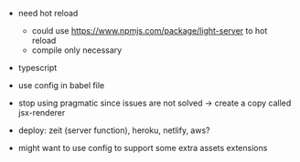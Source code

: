 - need hot reload
    + could use https://www.npmjs.com/package/light-server to hot reload
    + compile only necessary

- typescript

- use config in babel file

- stop using pragmatic since issues are not solved
    -> create a copy called jsx-renderer

- deploy: zeit (server function), heroku, netlify, aws?

- might want to use config to support some extra assets extensions